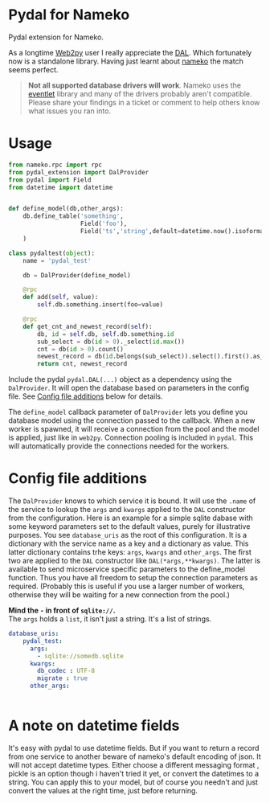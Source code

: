 # Pydal for Nameko
Pydal extension for Nameko. 

As a longtime [Web2py](http://www.web2py.com/) user I really appreciate the [DAL](https://github.com/web2py/pydal). 
Which fortunately now is a standalone library. Having just learnt about [nameko](https://github.com/onefinestay/nameko) 
the match seems perfect. 

> **Not all supported database drivers will work**. Nameko uses the [eventlet](http://eventlet.net/) library and many
of the drivers probably aren't compatible. Please share your findings in a ticket or comment to help others know what
issues you ran into.

# Usage

```python
from nameko.rpc import rpc
from pydal_extension import DalProvider
from pydal import Field
from datetime import datetime 


def define_model(db,other_args):
    db.define_table('something',
                    Field('foo'),
                    Field('ts','string',default=datetime.now().isoformat()) # store timestamps as strings
    )

class pydaltest(object):
    name = 'pydal_test'

    db = DalProvider(define_model)

    @rpc
    def add(self, value):
        self.db.something.insert(foo=value)

    @rpc
    def get_cnt_and_newest_record(self):
        db, id = self.db, self.db.something.id
        sub_select = db(id > 0)._select(id.max())
        cnt = db(id > 0).count()
        newest_record = db(id.belongs(sub_select)).select().first().as_dict()
        return cnt, newest_record
```

Include the pydal `pydal.DAL(...)` object as a dependency using the `DalProvider`. It will open the database based on 
parameters in the config file. See [Config file additions](#config-file-additions) below for details. 

The `define_model` callback parameter of `DalProvider` lets you define you database model using the connection passed to 
the callback. When a new worker is spawned, it will receive a connection from the pool and the model is applied, 
just like in `web2py`. Connection pooling is included in `pydal`. This will automatically provide the connections
needed for the workers. 

# Config file additions
The `DalProvider` knows to which service it is bound. It will use the `.name` of the service to lookup the `args`
and `kwargs` applied to the `DAL` constructor from the configuration. Here is an example for a simple sqlite dabase 
with some keyword parameters set to the default values, purely for illustrative purposes. You see `database_uris` as 
the root of this configuration. It is a dictionary with the service name as a key and a dictionary as value. This latter
dictionary contains trhe keys: `args`, `kwargs` and `other_args`. The first two are applied to the `DAL` constructor like `DAL(*args,**kwargs)`. The latter is available to send microservice specific parameters to the define_model function. 
Thus you have all freedom to setup the connection parameters as required. 
(Probably this is useful if you use a larger number of workers, otherwise they will be waiting for a 
new connection from the pool.) 

**Mind the `-` in front of `sqlite://`.**  
The `args` holds a `list`, it isn't just a string. It's a list of strings. 

```yaml 
database_uris:
    pydal_test:
      args:
        - sqlite://somedb.sqlite
      kwargs:
        db_codec : UTF-8
        migrate : true
      other_args:
      
```

# A note on datetime fields
It's easy with pydal to use datetime fields. But if you want to return a record from one service to another beware 
of nameko's default encoding of json. It will not accept datetime types. Either choose a different messaging format
, pickle is an option though i haven't tried it yet, or convert the datetimes to a string. You can apply this to your 
model, but of course you needn't and just convert the values at the right time, just before returning. 
